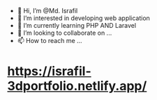 - 👋 Hi, I’m @Md. Israfil
- 👀 I’m interested in developing web application
- 🌱 I’m currently learning PHP AND Laravel
- 💞️ I’m looking to collaborate on ...
- 📫 How to reach me ...

# https://israfil-3dportfolio.netlify.app/

<!---
Ronnie038/Ronnie038 is a ✨ special ✨ repository because its `README.md` (this file) appears on your GitHub profile.
You can click the Preview link to take a look at your changes.
--->
